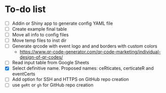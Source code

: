 # To-do list

- [ ] Addin or Shiny app to generate config YAML file
- [ ] Create example final table
- [ ] Move all info to config files
- [ ] Move temp files to inst dir
- [ ] Generate qrcode with event logo and and borders with custom colors
  - https://www.qr-code-generator.com/qr-code-marketing/individual-design-of-qr-codes/
- [ ] Read input table from Google Sheets
- [X] Select definitive name. Proposed names: ceRticates, certicateR and eventCerts
- [ ] Add option for SSH and HTTPS on GitHub repo creation
- [ ] use `geRt` or `gh` for GitHub repo creation

